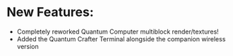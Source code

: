 # New Features:
- Completely reworked Quantum Computer multiblock render/textures!
- Added the Quantum Crafter Terminal alongside the companion wireless version